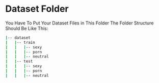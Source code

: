 # Dataset Folder

You Have To Put Your Dataset Files in This Folder
The Folder Structure Should Be Like This:

```bash
|-- dataset
|   |-- train
|   |   |-- sexy
|   |   |-- porn
|   |   |-- neutral
|   |-- test
|   |   |-- sexy
|   |   |-- porn
|   |   |-- neutral
```
